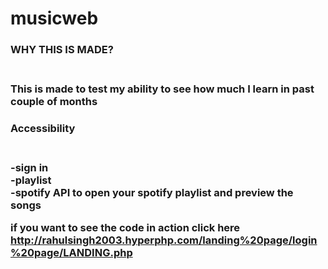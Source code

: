 # musicweb
<h3>WHY THIS IS MADE?<h3><br>
This is made to test my ability to see how much I learn in past couple of months<br>
<h3>Accessibility<h3><br>
-sign in<br>
-playlist<br>
-spotify API to open your spotify playlist and preview the songs<br>

if you want to see the code in action click here http://rahulsingh2003.hyperphp.com/landing%20page/login%20page/LANDING.php
